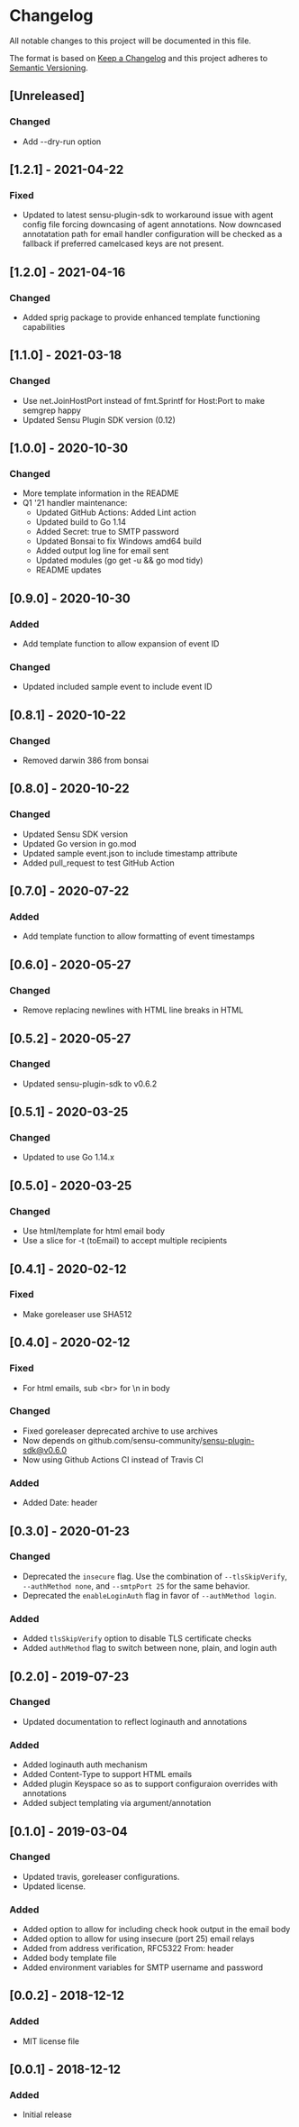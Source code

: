# Changelog
All notable changes to this project will be documented in this file.

The format is based on [Keep a Changelog](http://keepachangelog.com/en/1.0.0/)
and this project adheres to [Semantic
Versioning](http://semver.org/spec/v2.0.0.html).

## [Unreleased]
### Changed
- Add --dry-run option

## [1.2.1] - 2021-04-22
### Fixed
- Updated to latest sensu-plugin-sdk to workaround issue with agent config file forcing downcasing of agent annotations.
  Now downcased annotatation path for email handler configuration will be checked as a fallback if preferred camelcased keys are not present. 

## [1.2.0] - 2021-04-16

### Changed
- Added sprig package to provide enhanced template functioning capabilities

## [1.1.0] - 2021-03-18

### Changed
- Use net.JoinHostPort instead of fmt.Sprintf for Host:Port to make semgrep happy
- Updated Sensu Plugin SDK version (0.12)

## [1.0.0] - 2020-10-30

### Changed
- More template information in the README
- Q1 '21 handler maintenance:
  - Updated GitHub Actions: Added Lint action
  - Updated build to Go 1.14
  - Added Secret: true to SMTP password
  - Updated Bonsai to fix Windows amd64 build
  - Added output log line for email sent
  - Updated modules (go get -u && go mod tidy)
  - README updates

## [0.9.0] - 2020-10-30

### Added
- Add template function to allow expansion of event ID

### Changed
- Updated included sample event to include event ID

## [0.8.1] - 2020-10-22

### Changed
- Removed darwin 386 from bonsai

## [0.8.0] - 2020-10-22

### Changed
- Updated Sensu SDK version
- Updated Go version in go.mod
- Updated sample event.json to include timestamp attribute
- Added pull_request to test GitHub Action

## [0.7.0] - 2020-07-22

### Added
- Add template function to allow formatting of event timestamps

## [0.6.0] - 2020-05-27

### Changed
- Remove replacing newlines with HTML line breaks in HTML

## [0.5.2] - 2020-05-27

### Changed
- Updated sensu-plugin-sdk to v0.6.2

## [0.5.1] - 2020-03-25

### Changed
- Updated to use Go 1.14.x

## [0.5.0] - 2020-03-25

### Changed
- Use html/template for html email body
- Use a slice for -t (toEmail) to accept multiple recipients

## [0.4.1] - 2020-02-12

### Fixed
- Make goreleaser use SHA512

## [0.4.0] - 2020-02-12

### Fixed
- For html emails, sub &lt;br&gt; for \n in body

### Changed
- Fixed goreleaser deprecated archive to use archives
- Now depends on github.com/sensu-community/sensu-plugin-sdk@v0.6.0
- Now using Github Actions CI instead of Travis CI

### Added
- Added Date: header

## [0.3.0] - 2020-01-23

### Changed
- Deprecated the `insecure` flag. Use the combination of `--tlsSkipVerify`,
  `--authMethod none`, and `--smtpPort 25` for the same behavior.
- Deprecated the `enableLoginAuth` flag in favor of `--authMethod login`.

### Added
- Added `tlsSkipVerify` option to disable TLS certificate checks
- Added `authMethod` flag to switch between none, plain, and login auth

## [0.2.0] - 2019-07-23

### Changed
- Updated documentation to reflect loginauth and annotations

### Added
- Added loginauth auth mechanism
- Added Content-Type to support HTML emails
- Added plugin Keyspace so as to support configuraion overrides with annotations
- Added subject templating via argument/annotation

## [0.1.0] - 2019-03-04

### Changed
- Updated travis, goreleaser configurations.
- Updated license.

### Added
- Added option to allow for including check hook output in the email body
- Added option to allow for using insecure (port 25) email relays
- Added from address verification, RFC5322 From: header
- Added body template file
- Added environment variables for SMTP username and password

## [0.0.2] - 2018-12-12

### Added
- MIT license file

## [0.0.1] - 2018-12-12

### Added
- Initial release
